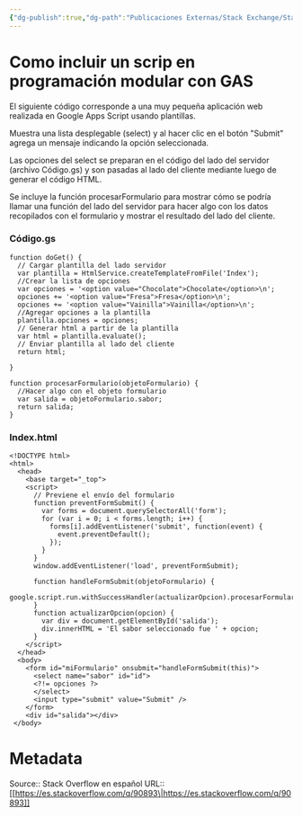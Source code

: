 ```yaml
---
{"dg-publish":true,"dg-path":"Publicaciones Externas/Stack Exchange/Stack Overflow en español/es.stackoverflow.com-90893.md","permalink":"/publicaciones-externas/stack-exchange/stack-overflow-en-espanol/es-stackoverflow-com-90893/","title":"Como incluir un scrip en programación modular con GAS","hide":true,"noteIcon":"default","created":"2024-04-03T12:49:10.727-06:00","updated":"2024-04-05T16:43:52.369-06:00"}
---
```


# Como incluir un scrip en programación modular con GAS

El siguiente código corresponde a una muy pequeña aplicación web realizada en Google Apps Script usando plantillas.

Muestra una lista desplegable (select) y al hacer clic en el botón "Submit" agrega un mensaje indicando la opción seleccionada.

Las opciones del select se preparan en el código del lado del servidor (archivo Código.gs) y son pasadas al lado del cliente mediante luego de generar el código HTML.

Se incluye la función procesarFormulario para mostrar cómo se podría llamar una función del lado del servidor para hacer algo con los datos recopilados con el formulario y mostrar el resultado del lado del cliente.

### Código.gs

    function doGet() {
      // Cargar plantilla del lado servidor
      var plantilla = HtmlService.createTemplateFromFile('Index');
      //Crear la lista de opciones
      var opciones = '<option value="Chocolate">Chocolate</option>\n';
      opciones += '<option value="Fresa">Fresa</option>\n';
      opciones += '<option value="Vainilla">Vainilla</option>\n';
      //Agregar opciones a la plantilla
      plantilla.opciones = opciones;
      // Generar html a partir de la plantilla
      var html = plantilla.evaluate(); 
      // Enviar plantilla al lado del cliente
      return html;
      
    }
    
    function procesarFormulario(objetoFormulario) {
      //Hacer algo con el objeto formulario
      var salida = objetoFormulario.sabor;
      return salida;
    }

### Index.html

    <!DOCTYPE html>
    <html>
      <head>
        <base target="_top">
        <script>
          // Previene el envío del formulario
          function preventFormSubmit() {
            var forms = document.querySelectorAll('form');
            for (var i = 0; i < forms.length; i++) {
              forms[i].addEventListener('submit', function(event) {
                event.preventDefault();
              });
            }
          }
          window.addEventListener('load', preventFormSubmit);
    
          function handleFormSubmit(objetoFormulario) {
            google.script.run.withSuccessHandler(actualizarOpcion).procesarFormulario(objetoFormulario);
          }
          function actualizarOpcion(opcion) {
            var div = document.getElementById('salida');
            div.innerHTML = 'El sabor seleccionado fue ' + opcion;
          }
        </script>
      </head>
      <body>
        <form id="miFormulario" onsubmit="handleFormSubmit(this)">
          <select name="sabor" id="id">
          <?!= opciones ?>
          </select>
          <input type="submit" value="Submit" />
        </form>
        <div id="salida"></div>
     </body>

# Metadata
Source:: Stack Overflow en español
URL:: [[https://es.stackoverflow.com/q/90893\|https://es.stackoverflow.com/q/90893]]

